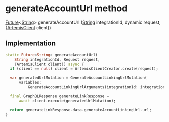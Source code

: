 


# generateAccountUrl method








[Future](https://api.dart.dev/stable/2.12.3/dart-async/Future-class.html)&lt;[String](https://api.dart.dev/stable/2.12.3/dart-core/String-class.html)> generateAccountUrl
([String](https://api.dart.dev/stable/2.12.3/dart-core/String-class.html) integrationId, dynamic request, {[ArtemisClient](https://pub.dev/documentation/artemis/6.18.4/client/ArtemisClient-class.html) client})








## Implementation

```dart
static Future<String> generateAccountUrl(
    String integrationId, Request request,
    {ArtemisClient client}) async {
  if (client == null) client = ArtemisClientCreator.create(request);

  var generatedUrlMutation = GenerateAccountLinkingUrlMutation(
      variables:
          GenerateAccountLinkingUrlArguments(integrationId: integrationId));

  final GraphQLResponse generateLinkResponse =
      await client.execute(generatedUrlMutation);

  return generateLinkResponse.data.generateAccountLinkingUrl.url;
}
```







